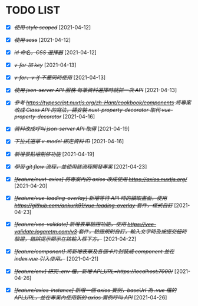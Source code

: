# TODO LIST

- [x] ~~_使用 style scoped_~~ [2021-04-12]

- [x] ~~_使用 scss_~~ [2021-04-12]

- [x] ~~_id 命名，CSS 選擇器_~~ [2021-04-12]

- [x] ~~_v-for 加 key_~~ [2021-04-13]

- [x] ~~_v-for、v-if 不要同時使用_~~ [2021-04-13]

- [x] ~~_使用 json-server API 服務 每筆資料選擇時就抓一次 API_~~ [2021-04-13]

- [x] ~~_參考 https://typescript.nuxtjs.org/zh-Hant/cookbook/components 將專案改成 Class API 的寫法，請安裝 nuxt-property-decorator 取代 vue-property-decorator_~~ [2021-04-16]

- [x] ~~_資料改成呼叫 json-server API 取得_~~ [2021-04-19]

- [x] ~~_下拉式選單 v-model 綁定資料 ID_~~ [2021-04-16]

* [x] ~~_新增景點增刪修功能_~~ [2021-04-19]

* [x] ~~_學習 git flow 流程，並使用該流程開發專案_~~ [2021-04-23]

- [x] ~~_[feature/nuxt-axios] 將專案內的 axios 改成使用 https://axios.nuxtjs.org/_~~ [2021-04-20]

- [x] ~~_[feature/vue-loading-overlay] 新增等待 API 時的讀取畫面，使用 https://github.com/ankurk91/vue-loading-overlay 套件，樣式自訂_~~ [2021-04-23]

- [x] ~~_[feature/vee-validate] 新增表單驗證功能，使用 https://vee-validate.logaretm.com/v3 套件，驗證規則自訂，輸入文字時及按提交鈕時驗證，錯誤提示顯示在該輸入框下方。_~~ [2021-04-22]

- [x] ~~_[feature/component] 將新增表單及各個卡片封裝成 component 並在 index.vue 引入使用。_~~ [2021-04-21]

- [X] ~~*[feature/env] 研究 .env 檔，新增 API_URL=https://localhost:7000/*~~ [2021-04-26]

- [X] ~~*[feature/axios-instance] 新增一個 axios 實例，baseUrl 為 .vue 檔的 API_URL，並在專案內使用新的 axios 實例呼叫 API*~~ [2021-04-26]


